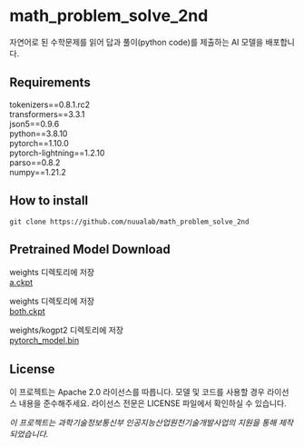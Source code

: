 # math_problem_solve_2nd
자연어로 된 수학문제를 읽어 답과 풀이(python code)를 제출하는 AI 모델을 배포합니다.
    
## Requirements
tokenizers==0.8.1.rc2   
transformers==3.3.1     
json5==0.9.6   
python==3.8.10   
pytorch==1.10.0   
pytorch-lightning==1.2.10   
parso==0.8.2   
numpy==1.21.2
    
## How to install

```
git clone https://github.com/nuualab/math_problem_solve_2nd
```
    
## Pretrained Model Download
weights 디렉토리에 저장   
[a.ckpt](https://drive.google.com/file/d/1XVEiTzujs4jixTO3lgFTJPdvJZZg8eVP/view?usp=sharing, "a.ckpt")   
     
weights 디렉토리에 저장   
[both.ckpt](https://drive.google.com/file/d/18Cc_s6OuAkOT67eujmrNq_a56UMPkQG9/view?usp=sharing, "both.ckpt")   
    
weights/kogpt2 디렉토리에 저장   
[pytorch_model.bin](https://drive.google.com/file/d/1oJsPsV-jIoxi3yDsKIqpIVQXYXXcvTuP/view?usp=sharing, "pytorch_model.bin")
    
## License
이 프로젝트는 Apache 2.0 라이선스를 따릅니다. 모델 및 코드를 사용할 경우 라이선스 내용을 준수해주세요. 라이선스 전문은 LICENSE 파일에서 확인하실 수 있습니다.

*이 프로젝트는 과학기술정보통신부 인공지능산업원천기술개발사업의 지원을 통해 제작 되었습니다.*
